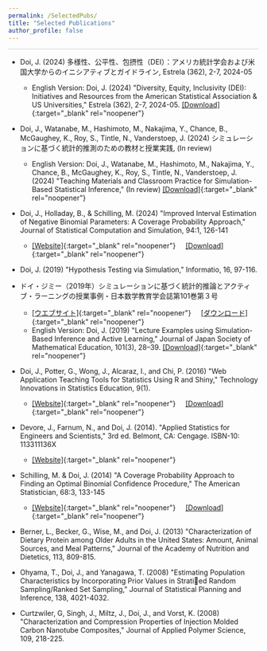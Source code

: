 ```yaml
---
permalink: /SelectedPubs/
title: "Selected Publications"
author_profile: false
---
```


<style>
  hr {
    height: 2px;
    background-color: #E5E4E2;
    border: none;
  }

  .no-italics {
      font-style: normal;   
  }
</style>

<hr>

* Doi, J. (2024) 多様性、公平性、包摂性（DEI）：アメリカ統計学会および米国大学からのイニシアティブとガイドライン,
Estrela (362), 2-7, 2024-05
  * English Version: Doi, J. (2024) "Diversity, Equity, Inclusivity (DEI): Initiatives and Resources from the American Statistical Association & US Universities,"
  Estrela (362), 2-7, 2024-05. [[Download]](/files/2024_DEI_ESTRELA_ENG.pdf){:target="_blank" rel="noopener"}

* Doi, J., Watanabe, M., Hashimoto, M., Nakajima, Y., Chance, B., McGaughey, K., Roy, S., Tintle, N., Vanderstoep, J. (2024) シミュレーションに基づく統計的推測のための教材と授業実践,
  (In review)
  * English Version: Doi, J., Watanabe, M., Hashimoto, M., Nakajima, Y., Chance, B., McGaughey, K., Roy, S., Tintle, N., Vanderstoep, J. (2024) "Teaching Materials and Classroom Practice for Simulation-Based Statistical Inference,"  (In review) [[Download]](/files/2024_SBI_STUB_ENG.pdf){:target="_blank" rel="noopener"}

* Doi, J., Holladay, B., & Schilling, M. (2024) "Improved Interval Estimation of Negative Binomial Parameters: A Coverage Probability Approach," Journal of Statistical Computation and Simulation, 94:1, 126-141
  * [[Website]](https://www.tandfonline.com/doi/full/10.1080/00949655.2023.2235046){:target="_blank" rel="noopener"} &nbsp; &nbsp;
[[Download]](/files/Paper_NegBin.pdf){:target="_blank" rel="noopener"}

* Doi, J. (2019) "Hypothesis Testing via Simulation," Informatio, 16, 97-116.

* ドイ・ジミー（2019年）シミュレーションに基づく統計的推論とアクティブ・ラーニングの授業事例・日本数学教育学会誌第101巻第３号
  * [[ウエブサイト]](https://www.jstage.jst.go.jp/article/jjsme/101/3/101_28/_article/-char/ja){:target="_blank" rel="noopener"} &nbsp; &nbsp; [[ダウンロード]](https://www.jstage.jst.go.jp/article/jjsme/101/3/101_28/_pdf/-char/ja){:target="_blank" rel="noopener"}
  * English Version: Doi, J. (2019) "Lecture Examples using Simulation-Based Inference and Active Learning," Journal of Japan Society of Mathematical Education, 101(3), 28–39. [[Download]](/files/Paper_SBI_ActiveLearning_ENGL.pdf){:target="_blank" rel="noopener"}

* Doi, J., Potter, G., Wong, J., Alcaraz, I., and Chi, P. (2016) "Web Application Teaching Tools for Statistics Using R and Shiny," Technology Innovations in Statistics Education, 9(1).
  * [[Website]](https://escholarship.org/uc/item/00d4q8cp){:target="_blank" rel="noopener"} &nbsp; &nbsp; [[Download]](https://escholarship.org/content/qt00d4q8cp/qt00d4q8cp.pdf?t=odeb86){:target="_blank" rel="noopener"}

* Devore, J., Farnum, N., and Doi, J. (2014). "Applied Statistics for Engineers and Scientists," 3rd ed. Belmont, CA: Cengage. ISBN-10: 113311136X
  * [[Website]](https://books.google.com/books/about/Applied_Statistics_for_Engineers_and_Sci.html?id=psg_CQAAQBAJ&redir_esc=y){:target="_blank" rel="noopener"}

* Schilling, M. & Doi, J. (2014) "A Coverage Probability Approach to Finding an Optimal Binomial Confidence Procedure," The American Statistician, 68:3, 133-145
  * [[Website]](https://www.tandfonline.com/doi/abs/10.1080/00031305.2014.899274){:target="_blank" rel="noopener"} &nbsp; &nbsp;
  [[Download]](/files/Paper_Binom.pdf){:target="_blank" rel="noopener"}

* Berner, L., Becker, G., Wise, M., and Doi, J. (2013) "Characterization of Dietary
Protein among Older Adults in the United States: Amount, Animal Sources, and Meal
Patterns," Journal of the Academy of Nutrition and Dietetics, 113, 809-815.  

* Ohyama, T., Doi, J., and Yanagawa, T. (2008) "Estimating Population Characteristics
by Incorporating Prior Values in Stratied Random Sampling/Ranked Set Sampling,"
Journal of Statistical Planning and Inference, 138, 4021-4032.

* Curtzwiler, G, Singh, J., Miltz, J., Doi, J., and Vorst, K. (2008) "Characterization and
Compression Properties of Injection Molded Carbon Nanotube Composites," Journal
of Applied Polymer Science, 109, 218-225.
